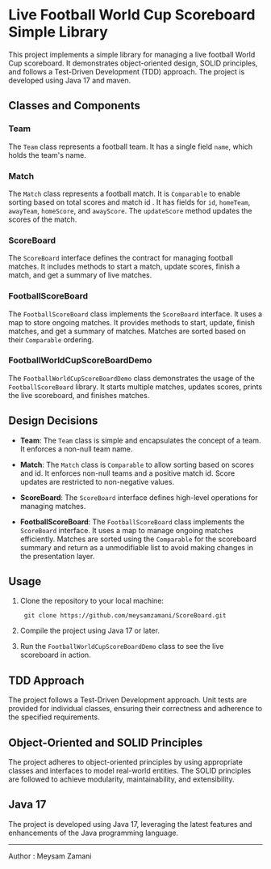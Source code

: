 # Live Football World Cup Scoreboard Simple Library

This project implements a simple library for managing a live football World Cup scoreboard. It demonstrates object-oriented design, SOLID principles, and follows a Test-Driven Development (TDD) approach. The project is developed using Java 17 and maven.

## Classes and Components

### Team

The `Team` class represents a football team. It has a single field `name`, which holds the team's name.

### Match

The `Match` class represents a football match. It is `Comparable` to enable sorting based on total scores and match id . It has fields for `id`, `homeTeam`, `awayTeam`, `homeScore`, and `awayScore`. The `updateScore` method updates the scores of the match.

### ScoreBoard

The `ScoreBoard` interface defines the contract for managing football matches. It includes methods to start a match, update scores, finish a match, and get a summary of live matches.

### FootballScoreBoard

The `FootballScoreBoard` class implements the `ScoreBoard` interface. It uses a map to store ongoing matches. It provides methods to start, update, finish matches, and get a summary of matches. Matches are sorted based on their `Comparable` ordering.

### FootballWorldCupScoreBoardDemo

The `FootballWorldCupScoreBoardDemo` class demonstrates the usage of the `FootballScoreBoard` library. It starts multiple matches, updates scores, prints the live scoreboard, and finishes matches.

## Design Decisions

- **Team**: The `Team` class is simple and encapsulates the concept of a team. It enforces a non-null team name.

- **Match**: The `Match` class is `Comparable` to allow sorting based on scores and id. It enforces non-null teams and a positive match id. Score updates are restricted to non-negative values.

- **ScoreBoard**: The `ScoreBoard` interface defines high-level operations for managing matches.

- **FootballScoreBoard**: The `FootballScoreBoard` class implements the `ScoreBoard` interface. It uses a map to manage ongoing matches efficiently. Matches are sorted using the `Comparable` for the scoreboard summary and return as a unmodifiable list to avoid making changes in the presentation layer.

## Usage

1. Clone the repository to your local machine:

        git clone https://github.com/meysamzamani/ScoreBoard.git

2. Compile the project using Java 17 or later.
3. Run the `FootballWorldCupScoreBoardDemo` class to see the live scoreboard in action.

## TDD Approach

The project follows a Test-Driven Development approach. Unit tests are provided for individual classes, ensuring their correctness and adherence to the specified requirements.

## Object-Oriented and SOLID Principles

The project adheres to object-oriented principles by using appropriate classes and interfaces to model real-world entities. The SOLID principles are followed to achieve modularity, maintainability, and extensibility.

## Java 17

The project is developed using Java 17, leveraging the latest features and enhancements of the Java programming language.

---

Author : Meysam Zamani